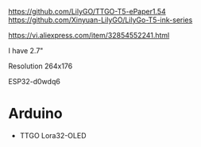 https://github.com/LilyGO/TTGO-T5-ePaper1.54
https://github.com/Xinyuan-LilyGO/LilyGo-T5-ink-series

https://vi.aliexpress.com/item/32854552241.html

I have 2.7"

Resolution 264x176

ESP32-d0wdq6

# Arduino
* TTGO Lora32-OLED
